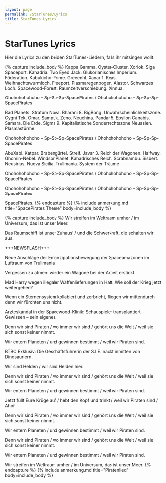```yaml
---
layout: page
permalink: /StarTunes/Lyrics
title: StarTunes Lyrics
---
```


# StarTunes Lyrics

Hier die Lyrics zu den beiden StarTunes-Liedern, falls ihr mitsingen wollt.

{% capture include_body %}
Kappa Gamma. Oyster-Cluster. Xorlok. Siga Spaceport. Kahadria. Two Eyed Jack. Glukorianisches Imperium. Föderation. Kabukicho-Prime. Greeenhl. Xanar 1. Keas. Weihnachtswurmloch. Freeport. Plasmaregenbogen. Alastor. Schwarzes Loch. Spacewood-Forest. Raumzeitverschiebung. Xinnua.

Ohohohohohoho – Sp-Sp-Sp-SpacePirates / Ohohohohohoho – Sp-Sp-Sp-SpacePirates

Bad Planets. Stratum Nova. Bharani 8. BigBong. Unwahrscheinlichkeitszone. Cygni Tek. Omar. Sampuk. Zeno. Neuchina. Pandar 5. Epsilon Canabis. Samara. Die Erde. Sigma 9. Kapitalistische Sonderrechtszone Neuasien. Plasmastürme.

Ohohohohohoho – Sp-Sp-Sp-SpacePirates / Ohohohohohoho – Sp-Sp-Sp-SpacePirates

AbuXabi. Katpar. Brabengürtel. Streif. Javar 3. Reich der Wagonen. Halfway. Ghomin-Nebel. Windsor Planet. Kahadrisches Reich. Scrabnambu. Sisbert. Neusirius. Nuova Sicilia. Trullmania. System der Träume

Ohohohohohoho – Sp-Sp-Sp-SpacePirates / Ohohohohohoho – Sp-Sp-Sp-SpacePirates

Ohohohohohoho – Sp-Sp-Sp-SpacePirates / Ohohohohohoho – Sp-Sp-Sp-SpacePirates

SpacePirates.
{% endcapture %}
{% include anmerkung.md title="SpacePirates Theme" body=include_body %}

{% capture include_body %}
Wir streifen im Weltraum umher / im Universum, das ist unser Meer.

Das Raumschiff ist unser Zuhaus&lsquo; / und die Schwerkraft, die schalten wir aus.

+++NEWSFLASH+++

Neue Anschläge der Emanzipationsbewegung der Spaceamazonen im Luftraum von Trullmania.

Vergessen zu atmen: wieder ein Wagone bei der Arbeit erstickt.

Mad Harry wegen illegaler Waffenlieferungen in Haft: Wie soll der Krieg jetzt weitergehen?

Wenn ein Sternensystem kollabiert und zerbricht, fliegen wir mittendurch denn wir fürchten uns nicht.

Ärzteskandal in der Spacewood-Klinik: Schauspieler transplantiert Gewissen – sein eigenes.

Denn wir sind Piraten / wo immer wir sind / gehört uns die Welt / weil sie sich sonst keiner nimmt.

Wir entern Planeten / und gewinnen bestimmt / weil wir Piraten sind.

BTBC Exklusiv: Die Geschäftsführerin der S.I.E. nackt inmitten von Dinosauriern.

Wir sind Helden / wir sind Helden hier.

Denn wir sind Piraten / wo immer wir sind / gehört uns die Welt / weil sie sich sonst keiner nimmt.

Wir entern Planeten / und gewinnen bestimmt / weil wir Piraten sind.

Jetzt füllt Eure Krüge auf / hebt den Kopf und trinkt / weil wir Piraten sind / Ahoi!

Denn wir sind Piraten / wo immer wir sind / gehört uns die Welt / weil sie sich sonst keiner nimmt.

Wir entern Planeten / und gewinnen bestimmt / weil wir Piraten sind.

Denn wir sind Piraten / wo immer wir sind / gehört uns die Welt / weil sie sich sonst keiner nimmt.

Wir entern Planeten / und gewinnen bestimmt / weil wir Piraten sind.

Wir streifen im Weltraum umher / im Universum, das ist unser Meer.
{% endcapture %}
{% include anmerkung.md title="Piratenlied" body=include_body %}
